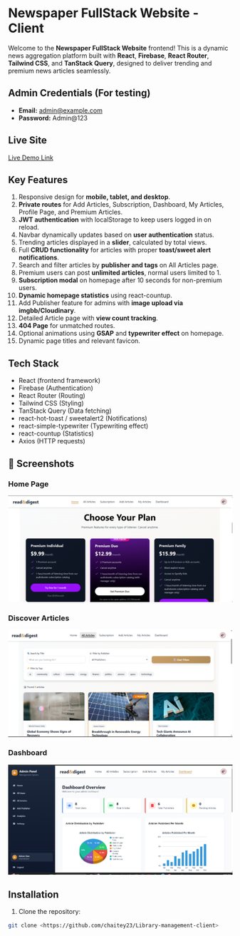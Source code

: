 # Newspaper FullStack Website - Client

Welcome to the **Newspaper FullStack Website** frontend! This is a dynamic news aggregation platform built with **React**, **Firebase**, **React Router**, **Tailwind CSS**, and **TanStack Query**, designed to deliver trending and premium news articles seamlessly.

## Admin Credentials (For testing)
- **Email:** admin@example.com  
- **Password:** Admin@123  

## Live Site
[Live Demo Link](https://newspaper-fullstack-webs-53e81.web.app/)

## Key Features
1. Responsive design for **mobile, tablet, and desktop**.
2. **Private routes** for Add Articles, Subscription, Dashboard, My Articles, Profile Page, and Premium Articles.
3. **JWT authentication** with localStorage to keep users logged in on reload.
4. Navbar dynamically updates based on **user authentication** status.
5. Trending articles displayed in a **slider**, calculated by total views.
6. Full **CRUD functionality** for articles with proper **toast/sweet alert notifications**.
7. Search and filter articles by **publisher and tags** on All Articles page.
8. Premium users can post **unlimited articles**, normal users limited to 1.
9. **Subscription modal** on homepage after 10 seconds for non-premium users.
10. **Dynamic homepage statistics** using react-countup.
11. Add Publisher feature for admins with **image upload via imgbb/Cloudinary**.
12. Detailed Article page with **view count tracking**.
13. **404 Page** for unmatched routes.
14. Optional animations using **GSAP** and **typewriter effect** on homepage.
15. Dynamic page titles and relevant favicon.

## Tech Stack
- React (frontend framework)
- Firebase (Authentication)
- React Router (Routing)
- Tailwind CSS (Styling)
- TanStack Query (Data fetching)
- react-hot-toast / sweetalert2 (Notifications)
- react-simple-typewriter (Typewriting effect)
- react-countup (Statistics)
- Axios (HTTP requests)

## 📸 Screenshots

### Home Page
![Home Page](./Screenshot-home.png)

### Discover Articles
![Book Categories](./Screenshot-DiscoverArticles.png)

### Dashboard
![Borrowed Books](./Screenshot-dashboard.png)


## Installation
1. Clone the repository:  
```bash
git clone <https://github.com/chaitey23/Library-management-client>
